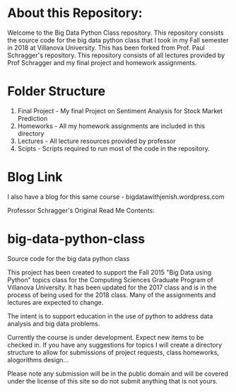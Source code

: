 # About this Repository:
Welcome to the Big Data Python Class repository. This repository consists the source code for the big data python class that I took in my Fall semester in 2018 at Villanova University. This has been forked from Prof. Paul Schragger's repository. This repository consists of all lectures provided by Prof Schragger and my final project and homework assignments.

# Folder Structure
1. Final Project - My final Project on Sentiment Analysis for Stock Market Prediction
2. Homeworks - All my homework assignments are included in this directory
3. Lectures - All lecture resources provided by professor
4. Scipts - Scripts required to run most of the code in the repository.

# Blog Link 
I also have a blog for this same course - bigdatawithjenish.wordpress.com



Professor Schragger's Original Read Me Contents:
# big-data-python-class
Source code for the big data python class

This project has been created to support the Fall 2015 "Big Data using Python"  topics class for the Computing Sciences Graduate Program of Villanova University.  It has been updated for the 2017 class and is in the process of being used for the 2018 class.
Many of the assignments and lectures are expected to change.

The intent is to support education in the use of python to address data analysis and big data problems. 

Currently the course is under development.  Expect new items to be checked in.  If you have any suggestions for topics I will create a directory structure to allow for submissions of project requests, class homeworks, alogorithms design...

Please note any submission will be in the public domain and will be covered under the license of this site so do not submit anything that is not yours.
